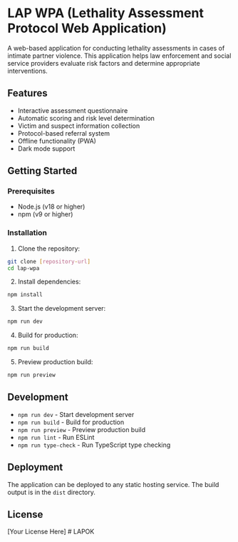 # LAP WPA (Lethality Assessment Protocol Web Application)

A web-based application for conducting lethality assessments in cases of intimate partner violence. This application helps law enforcement and social service providers evaluate risk factors and determine appropriate interventions.

## Features

- Interactive assessment questionnaire
- Automatic scoring and risk level determination
- Victim and suspect information collection
- Protocol-based referral system
- Offline functionality (PWA)
- Dark mode support

## Getting Started

### Prerequisites

- Node.js (v18 or higher)
- npm (v9 or higher)

### Installation

1. Clone the repository:
```bash
git clone [repository-url]
cd lap-wpa
```

2. Install dependencies:
```bash
npm install
```

3. Start the development server:
```bash
npm run dev
```

4. Build for production:
```bash
npm run build
```

5. Preview production build:
```bash
npm run preview
```

## Development

- `npm run dev` - Start development server
- `npm run build` - Build for production
- `npm run preview` - Preview production build
- `npm run lint` - Run ESLint
- `npm run type-check` - Run TypeScript type checking

## Deployment

The application can be deployed to any static hosting service. The build output is in the `dist` directory.

## License

[Your License Here] # LAPOK
